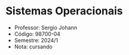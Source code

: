 # Sistemas Operacionais

-  Professor: Sergio Johann
-  Código: 98700-04
-  Semestre: 2024/1
-  Nota: cursando
